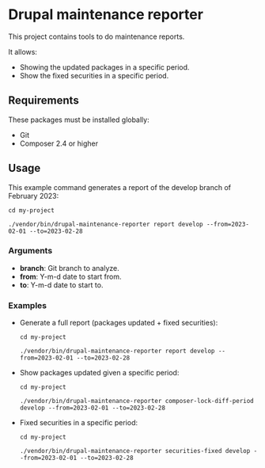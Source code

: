 # Drupal maintenance reporter

This project contains tools to do maintenance reports.

It allows:

- Showing the updated packages in a specific period.
- Show the fixed securities in a specific period.

## Requirements

These packages must be installed globally:

- Git
- Composer 2.4 or higher

## Usage

This example command generates a report of the develop branch of February 2023:

```
cd my-project

./vendor/bin/drupal-maintenance-reporter report develop --from=2023-02-01 --to=2023-02-28
```

### Arguments

- **branch**: Git branch to analyze.
- **from**: Y-m-d date to start from.
- **to**: Y-m-d date to start to.

### Examples

- Generate a full report (packages updated + fixed securities):
  ```
  cd my-project

  ./vendor/bin/drupal-maintenance-reporter report develop --from=2023-02-01 --to=2023-02-28
  ```

- Show packages updated given a specific period:

  ```
  cd my-project

  ./vendor/bin/drupal-maintenance-reporter composer-lock-diff-period develop --from=2023-02-01 --to=2023-02-28
  ```

- Fixed securities in a specific period:

  ```
  cd my-project

  ./vendor/bin/drupal-maintenance-reporter securities-fixed develop --from=2023-02-01 --to=2023-02-28
  ```
